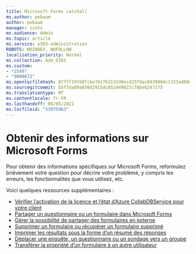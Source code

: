 ```yaml
---
title: Microsoft Forms catchall
ms.author: pebaum
author: pebaum
manager: scotv
ms.audience: Admin
ms.topic: article
ms.service: o365-administration
ROBOTS: NOINDEX, NOFOLLOW
localization_priority: Normal
ms.collection: Adm_O365
ms.custom:
- "2549"
- "9000672"
ms.openlocfilehash: 877ff19f68fc6e741f63132d9ecd23fdac6839884c1153ad60dd2ec6f0b6adc6
ms.sourcegitcommit: b5f7da89a650d2915dc652449623c78be6247175
ms.translationtype: MT
ms.contentlocale: fr-FR
ms.lasthandoff: 08/05/2021
ms.locfileid: "53975963"
---
```

# <a name="get-information-about-microsoft-forms"></a>Obtenir des informations sur Microsoft Forms

Pour obtenir des informations spécifiques sur Microsoft Forms, reformulez brièvement votre question pour décrire votre problème, y compris les erreurs, les fonctionnalités que vous utilisez, etc. 

Voici quelques ressources supplémentaires :

- [Vérifier l’activation de la licence et l’état d’Azure CollabDBService pour votre client](https://support.office.com/article/Turn-off-or-turn-on-Microsoft-Forms-8dcbf3ab-f2d6-459a-b8be-8d9892132a43)
- [Partager un questionnaire ou un formulaire dans Microsoft Forms](https://support.office.com/article/Share-a-form-to-collaborate-d5bb5cf0-8401-4c15-bb8c-8e108cd7e69b)
- [Gérer la possibilité de partager des formulaires en externe](https://support.office.com/article/set-up-microsoft-forms-cc52287a-4550-464d-9a1b-457bf9df2240?#PickTab=Configure)
- [Supprimer un formulaire ou récupérer un formulaire supprimé](https://support.office.com/article/Delete-a-form-2207e468-ce1b-4c4a-a256-caf631d87af0)
- [Imprimer les résultats sous la forme d’un résumé des réponses](https://support.office.com/article/Print-a-form-22100b98-ba3c-41c1-9513-f76caca664fc)
- [Déplacer une enquête, un questionnaire ou un sondage vers un groupe](https://support.office.com/article/Transfer-ownership-of-a-form-921a6361-a4e5-44ea-bce9-c4ed63aa54b4)
- [Transférer la propriété d’un formulaire à un autre utilisateur](https://support.office.com/article/Transfer-ownership-of-a-form-921a6361-a4e5-44ea-bce9-c4ed63aa54b4)